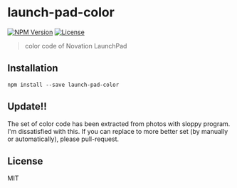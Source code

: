 # launch-pad-color
[![NPM Version](http://img.shields.io/npm/v/launch-pad-color.svg?style=flat-square)](https://www.npmjs.org/package/launch-pad-color)
[![License](http://img.shields.io/badge/license-MIT-brightgreen.svg?style=flat-square)](http://mohayonao.mit-license.org/)

> color code of Novation LaunchPad

## Installation

```
npm install --save launch-pad-color
```

## Update!!

The set of color code has been extracted from photos with sloppy program.
I'm dissatisfied with this.
If you can replace to more better set (by manually or automatically), please pull-request.

## License

MIT
